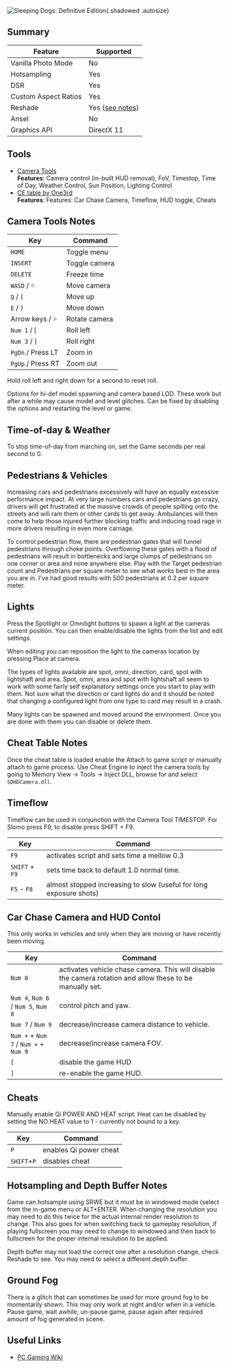 ![Sleeping Dogs: Definitive Edition](Images\SleepingDogsDE_header.png "Shot by One3rd"){.shadowed .autosize}

## Summary

Feature | Supported
--|--
Vanilla Photo Mode | No
Hotsampling | Yes
DSR | Yes 
Custom Aspect Ratios | Yes 
Reshade | Yes ([see notes](#hotsampling-and-depth-buffer-notes))
Ansel | No
Graphics API | DirectX 11
 
## Tools
* [Camera Tools](https://mega.nz/file/vQgDRKxK#rWJDBAyjb_dXX5WowRPI43n8YKGOeLI9vyK_jmQbfuo)  
**Features**: Camera control (in-built HUD removal), FoV, Timestop, Time of Day, Weather Control, Sun Position, Lighting Control
* [CE table by One3rd](..\CheatTables\SDHDShip_Slomo_ChaseCam_v1.CT)  
**Features**: Features: Car Chase Camera, Timeflow, HUD toggle, Cheats

## Camera Tools Notes

Key	| Command
--|--
`HOME` | Toggle menu
`INSERT` | Toggle camera
`DELETE` | Freeze time
`WASD` / <font face="Controller"><</font> | Move camera
`Q` / <font face="Controller">{</font> | Move up
`E` / <font face="Controller">}</font> | Move down
Arrow keys / <font face="Controller">></font> | Rotate camera
`Num 1` / <font face="Controller">[</font> | Roll left
`Num 3` / <font face="Controller">]</font> | Roll right
`PgDn` / Press LT | Zoom in
`PgUp` / Press RT | Zoom out

Hold roll left and right down for a second to reset roll.  

Options for hi-def model spawning and camera based LOD. These work but after a while may cause model and level glitches. Can be fixed by disabling the options and restarting the level or game.

##  Time-of-day & Weather

To stop time-of-day from marching on, set the Game seconds per real second to 0.

## Pedestrians & Vehicles

Increasing cars and pedestrians excessively will have an equally excessive performance impact. At very large numbers cars and pedestrians go crazy, drivers will get frustrated at the massive crowds of people spilling onto the streets and will ram them or other cards to get away. Ambulances will then come to help those injured further blocking traffic and inducing road rage in more drivers resulting in even more carnage. 

To control pedestrian flow, there are pedestrian gates that will funnel pedestrians through choke points. Overflowing these gates with a flood of pedestrians will result in bottlenecks and large clumps of pedestrians on one corner or area and none anywhere else. Play with the Target pedestrian count and Pedestrians per square meter to see what works best in the area you are in. I've had good results with 500 pedestrians at 0.2 per square meter.

## Lights

Press the Spotlight or Omnilight buttons to spawn a light at the cameras current position. You can then enable/disable the lights from the list and edit settings.

When editing you can reposition the light to the cameras location by pressing Place at camera.

The types of lights available are spot, omni, direction, card, spot with lightshaft and area. Spot, omni, area and spot with lightshaft all seem to work with some fairly self explanatory settings once you start to play with them. Not sure what the direction or card lights do and it should be noted that changing a configured light from one type to card may result in a crash.

Many lights can be spawned and moved around the environment. Once you are done with them you can disable or delete them.

## Cheat Table Notes

Once the cheat table is loaded enable the Attach to game script or manually attach to game process. Use Cheat Engine to inject the camera tools by going to Memory View -> Tools -> Inject DLL, browse for and select `SDHDCamera.dll`.

## Timeflow
Timeflow can be used in conjunction with the Camera Tool TIMESTOP. For Slomo press F9, to disable press SHIFT + F9.

Key	| Command
--|--
`F9` | activates script and sets time a mellow 0.3 
`SHIFT` + `F9` | sets time back to default 1.0 normal time.
`F5` - `F8` | almost stopped increasing to slow (useful for long exposure shots)

## Car Chase Camera and HUD Contol
This only works in vehicles and only when they are moving or have recently been moving.

Key	| Command
--|--
`Num 0` | activates vehicle chase camera. This will disable the camera rotation and allow these to be manually set.
`Num 4`, `Num 6` / `Num 5`, `Num 8` | control pitch and yaw.
`Num 7` / `Num 9` | decrease/increase camera distance to vehicle.
`Num +` + `Num 7` / `Num +` + `Num 9` | decrease/increase camera FOV.  
`[` | disable the game HUD 
`]` | re-enable the game HUD.

## Cheats

Manually enable Qi POWER AND HEAT script. Heat can be disabled by setting the NO HEAT value to 1 - currently not bound to a key.

Key	| Command
--|--
`P` | enables Qi power cheat
`SHIFT`+`P` | disables cheat

## Hotsampling and Depth Buffer Notes

Game can hotsample using SRWE but it must be in windowed mode (select from the in-game menu or ALT+ENTER. When changing the resolution you may need to do this twice for the actual internal render resolution to change. This also goes for when switching back to gameplay resolution, if playing fullscreen you may need to change to windowed and then back to fullscreen for the proper internal resulution to be applied.

Depth buffer may not load the correct one after a resolution change, check Reshade to see. You may need to select a different depth buffer. 

## Ground Fog
There is a glitch that can sometimes be used for more ground fog to be momentarily shown. This may only work at night and/or when in a vehicle. Pause game, wait awhile, un-pause game, pause again after required amount of fog generated in scene.

## Useful Links

* [PC Gaming Wiki](https://www.pcgamingwiki.com/wiki/Sleeping_Dogs:_Definitive_Edition)